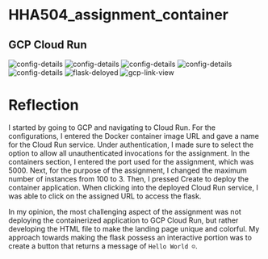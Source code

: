 # HHA504_assignment_container

## GCP Cloud Run
![config-details](https://github.com/user-attachments/assets/bea16234-6e50-43d2-9bab-4ac0a23fd7bc)
![config-details](https://github.com/user-attachments/assets/6d7f78dd-c9d4-4aca-b275-e7b275051165)
![config-details](https://github.com/user-attachments/assets/4d416d82-2802-4160-b885-9c84f8be5398)
![config-details](https://github.com/user-attachments/assets/7568638d-da79-4780-ac3a-9bd45186e2fc)
![config-details](https://github.com/user-attachments/assets/0184c691-7318-461b-b4db-487ea4bc008c)
![flask-deloyed](https://github.com/user-attachments/assets/9713d27d-f2d4-4c77-afa6-171921e2e098)
![gcp-link-view](https://github.com/user-attachments/assets/53ac89f3-3b4f-4470-9fd7-dd2500a17573)

# Reflection
I started by going to GCP and navigating to Cloud Run. For the configurations, I entered the Docker container image URL and gave a name for the Cloud Run service. Under authentication, I made sure to select the option to allow all unauthenticated invocations for the assignment. In the containers section, I entered the port used for the assignment, which was 5000. Next, for the purpose of the assignment, I changed the maximum number of instances from 100 to 3. Then, I pressed Create to deploy the container application. When clicking into the deployed Cloud Run service, I was able to click on the assigned URL to access the flask. 

In my opinion, the most challenging aspect of the assignment was not deploying the containerized application to GCP Cloud Run, but rather developing the HTML file to make the landing page unique and colorful. My approach towards making the flask possess an interactive portion was to create a button that returns a message of `Hello World ☺`.
